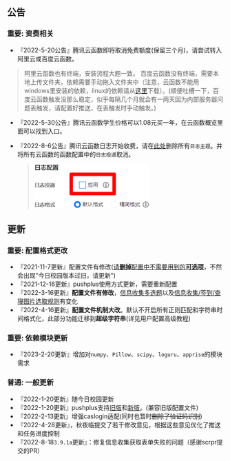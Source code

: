 ## 公告

### 重要: 资费相关

* 『2022-5-20公告』腾讯云函数即将取消免费额度(保留三个月)，请尝试转入阿里云或百度云函数。

> 阿里云函数也有终端，安装流程大题一致。
> 百度云函数没有终端，需要本地上传文件夹，依赖需要手动拖入文件夹中（注意，云函数不能用windows里安装的依赖，linux的依赖请从[这里](https://github.com/ZimoLoveShuang/auto-submit/releases/tag/dependency)下载）。(顺便吐槽一下，百度云函数触发没那么稳定，似乎每隔几个月就会有一两天因为内部服务器问题丢触发，请配置好推送，在丢触发时手动触发。)

* 『2022-5-30公告』腾讯云函数学生价格可以1.08元买一年，在云函数概览里面可以找到入口。

* 『2022-8-6公告』腾讯云函数日志开始收费，请在[此处](https://console.cloud.tencent.com/cls/overview)删除所有`日志主题`。并将所有云函数的函数配置中的`日志投递`取消。

  > <img src="更新与公告.assets/2022-08-06-21-35-53-001.png" alt="2022-08-06-21-35-53-001" style="zoom: 80%;" />

## 更新

### 重要: 配置格式更改

* 『2021-11-7更新』配置文件有修改(<u>请**删掉**配置中不需要用到的**可选项**</u>，不然会出现"今日校园版本过旧，请更新")
* 『2021-12-16更新』pushplus使用方式更新，需要重新配置
* 『2022-3-16更新』**配置文件有修改**，<u>信息收集多选题</u>以及<u>信息收集/签到/查寝图片选取规则</u>有变化
* 『2022-4-16更新』**配置文件机制大改**。默认不开启所有正则匹配和字符串时间格式化，此部分功能迁移到**超级字符串**(详见用户配置高级教程)

### 重要: 依赖模块更新

* 『2023-2-20更新』增加对`numpy`、`Pillow`、`scipy`、`loguru`、`apprise`的模块需求

### 普通: 一般更新

* 『2022-1-20更新』随今日校园更新
* 『2022-1-20更新』pushplus支持[旧版](https://pushplus.hxtrip.com/index)和[新版](http://www.pushplus.plus/)。(兼容旧版配置文件)
* 『2022-2-13更新』增强caslogin适配(同时也暂时~~删除了验证码识别~~)
* 『2022-4-28更新』，秋夜临提交了若干修改意见，根据这些意见优化了推送和任务进度控制
* 『2022-8-18`3.9.1a`更新』：修复信息收集获取表单失败的问题（感谢scrpr提交的PR）

